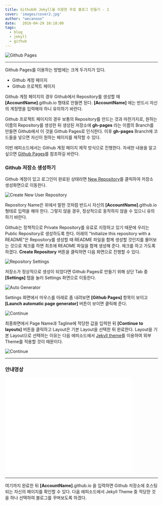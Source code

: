 ```yaml
---
title: Github와 Jekyll을 이용한 무료 블로그 만들기 - 2
cover: 'images/cover2.jpg'
author: "wecanooo"
date:   2016-04-29 10:18:00
tags:
  - blog
  - jekyll
  - github
---
```


![Github Pages](https://wecanooo.github.io/blog/assets/images/github-pages.jpg)

---

Github Pages를 이용하는 방법에는 크게 두가지가 있다.

* Github 계정 페이지
* Github 프로젝트 페이지

Github 계정 페이지의 경우 Github에서 Repository를 생성할 때 **[AccountName]**.github.io 형태로 만들면 된다. **[AccountName]** 에는 반드시 자신의 계정명을 입력해야 하니 유의하기 바란다.

Github 프로젝트 페이지의 경우 보통의 Repository를 만드는 것과 마찬가지로, 원하는 이름의 Repository를 생성한 뒤 생성된 저장소에 **gh-pages** 라는 이름의 Branch를 만들면 Github에서 이 것을 Github Pages로 인식한다. 이후 **gh-pages** Branch에 코드들을 넣으면 자신이 원하는 페이지를 제작할 수 있다.

이번 에피소드에서는 Github 계정 페이지 제작 방식으로 진행한다. 자세한 내용을 알고 싶으면 [Github Pages](https://pages.github.com/)를 참조하길 바란다.

### Github 저장소 생성하기

Github 계정이 있고 로그인이 완료된 상태라면 [New Repository](https://github.com/new)를 클릭하여
저장소 생성화면으로 이동한다.

![Create New User Repository](https://wecanooo.github.io/blog/assets/images/user-repo@2x.png)

Repository Name은 위에서 말한 것처럼 반드시 자신의 **[AccountName]**.github.io 형태로 입력을 해야 한다. 그렇지 않을 경우, 정상적으로 동작하지 않을 수 있으니 유의하기 바란다.

Github는 정책적으로 Private Repository를 유료로 지정하고 있기 때문에 우리는 Public Repository로 생성하도록 한다. 아래의 "Initialize this repository with a README"은 Repository를 생성할 때 README 파일을 함께 생성할 것인지를 물어보는 것으로 체크를 하면 최초에 README 파일을 함께 생성해 준다. 체크를 하고 가도록 하겠다. **Create Repository** 버튼을 클릭하면 다음 화면으로 진행할 수 있다.

![Repository Settings](https://wecanooo.github.io/blog/assets/images/created_repository.png)

저장소가 정상적으로 생성이 되었다면 Github Pages로 만들기 위해 상단 Tab 중 **[Settings]** 탭을 눌러 Settings 화면으로 이동한다.

![Auto Generator](https://wecanooo.github.io/blog/assets/images/auto_generator.png)

Settings 화면에서 마우스를 아래로 좀 내려보면 **[Github Pages]** 항목이 보이고 **[Launch automatic page generator]** 버튼이 보이면 클릭해 준다.

![Continue](https://wecanooo.github.io/blog/assets/images/continue.png)

최종화면에서 Page Name과 Tagline에 적당한 값을 입력한 뒤 **[Continue to layouts]** 버튼을 클릭하고 Layout은 기본 Layout을 선택한 뒤 완료한다.
Layout을 기본 Layout으로 선택하는 이유는 다음 에피소드에서 [Jekyll theme](http://jekyllthemes.org/)를 이용하여 외부 Theme를 적용할 것이 때문이다.

![Continue](https://wecanooo.github.io/blog/assets/images/done.png)

---

### 안내영상

<iframe width="420" height="315" src="//www.youtube.com/embed/eVc3S5wk18o" frameborder="0" allowfullscreen></iframe>

---

여기까지 완료한 뒤 **[AccountName]**.github.io 을 입력하면 Github 저장소에 호스팅 되는 자신의 페이지를 확인할 수 있다. 다음 에피소드에서 Jekyll Theme 중 적당한 것을 하나 선택하여 블로그를 꾸며보도록 하겠다.
